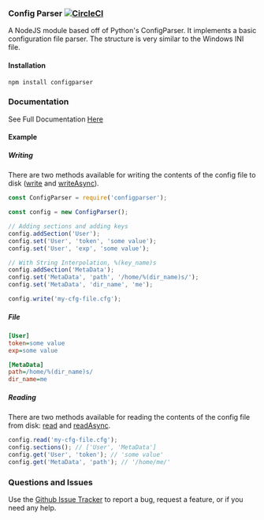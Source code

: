 ### Config Parser [![CircleCI](https://circleci.com/gh/ZachPerkitny/configparser.svg?style=svg)](https://circleci.com/gh/ZachPerkitny/configparser)
A NodeJS module based off of Python's ConfigParser. It implements a basic configuration file
parser. The structure is very similar to the Windows INI file.

#### Installation
`npm install configparser`

### Documentation
See Full Documentation [Here](https://zachperkitny.github.io/configparser/)

#### Example
##### Writing

There are two methods available for writing the contents
of the config file to disk ([write](https://zachperkitny.github.io/configparser/ConfigParser.html#write) and [writeAsync](https://zachperkitny.github.io/configparser/ConfigParser.html#writeAsync)).

```js
const ConfigParser = require('configparser');

const config = new ConfigParser();

// Adding sections and adding keys
config.addSection('User');
config.set('User', 'token', 'some value');
config.set('User', 'exp', 'some value');

// With String Interpolation, %(key_name)s
config.addSection('MetaData');
config.set('MetaData', 'path', '/home/%(dir_name)s/');
config.set('MetaData', 'dir_name', 'me');

config.write('my-cfg-file.cfg');
```

##### File
```ini
[User]
token=some value
exp=some value

[MetaData]
path=/home/%(dir_name)s/
dir_name=me
```

##### Reading

There are two methods available for reading the contents
of the config file from disk: [read](https://zachperkitny.github.io/configparser/ConfigParser.html#read) and [readAsync](https://zachperkitny.github.io/configparser/ConfigParser.html#readAsync).

```js
config.read('my-cfg-file.cfg');
config.sections(); // ['User', 'MetaData']
config.get('User', 'token'); // 'some value'
config.get('MetaData', 'path'); // '/home/me/'
```

### Questions and Issues
Use the [Github Issue Tracker](https://github.com/ZachPerkitny/configparser/issues) to report a bug, request a feature, or if you need any help.

